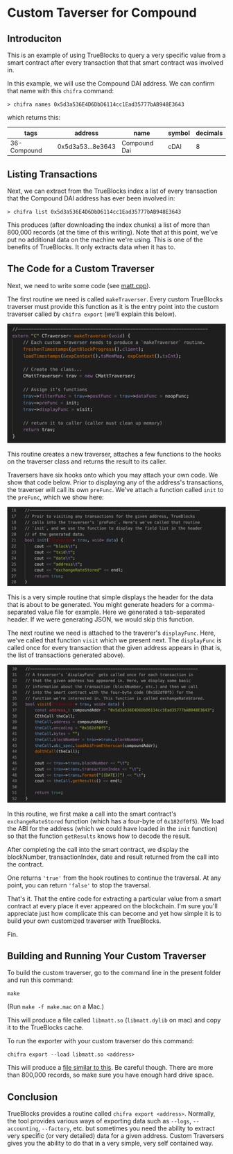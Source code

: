 # Custom Taverser for Compound

## Introduciton

This is an example of using TrueBlocks to query a very specific value from a smart contract after every transaction that that smart contract was involved in.

In this example, we will use the Compound DAI address. We can confirm that name with this `chifra` command:

```[shell]
> chifra names 0x5d3a536E4D6DbD6114cc1Ead35777bAB948E3643
```

which returns this:

| tags        | address           | name         | symbol | decimals |
| ----------- | ----------------- | ------------ | ------ | -------- |
| 36-Compound | 0x5d3a53...8e3643 | Compound Dai | cDAI   | 8        |

## Listing Transactions

Next, we can extract from the TrueBlocks index a list of every transaction that the Compound DAI address has ever been involved in:

```[shell]
> chifra list 0x5d3a536E4D6DbD6114cc1Ead35777bAB948E3643
```

This produces (after downloading the index chunks) a list of more than 800,000 records (at the time of this writing). Note that at this point, we've put no additional data on the machine we're using. This is one of the benefits of TrueBlocks. It only extracts data when it has to.

## The Code for a Custom Traverser

Next, we need to write some code (see [matt.cpp](./matt.cpp)).

The first routine we need is called `makeTraverser`. Every custom TrueBlocks traverser must provide this function as it is the entry point into the custom traverser called by `chifra export` (we'll explain this below).

![makeTraverser](./images/makeTraverser.png)

This routine creates a new traverser, attaches a few functions to the hooks on the traverser class and returns the result to its caller.

Traversers have six hooks onto which you may attach your own code. We show that code below. Prior to displaying any of the address's transactions, the traverser will call its own `preFunc`. We've attach a function called `init` to the `preFunc`, which we show here:

![init](./images/init.png)

This is a very simple routine that simple displays the header for the data that is about to be generated. You might generate headers for a comma-separated value file for example. Here we generated a tab-separated header. If we were generating JSON, we would skip this function.

The next routine we need is attached to the traverer's `displayFunc`. Here, we've called that function `visit` which we present next. The `displayFunc` is called once for every transaction that the given address appears in (that is, the list of transactions generated above).

![visit](./images/visit.png)

In this routine, we first make a call into the smart contract's `exchangeRateStored` function (which has a four-byte of `0x182df0f5`). We load the ABI for the address (which we could have loaded in the `init` function) so that the function `getResults` knows how to decode the result.

After completing the call into the smart contract, we display the blockNumber, transactionIndex, date and result returned from the call into the contract.

One returns `'true'` from the hook routines to continue the traversal. At any point, you can return `'false'` to stop the traversal.

That's it. That the entire code for extracting a particular value from a smart contract at every place it ever appeared on the blockchain. I'm sure you'll appreciate just how complicate this can become and yet how simple it is to build your own customized traverser with TrueBlocks.

Fin.

## Building and Running Your Custom Traverser

To build the custom traverser, go to the command line in the present folder and run this command:

```[shell]
make
```

(Run `make -f make.mac` on a Mac.)

This will produce a file called `libmatt.so` (`libmatt.dylib` on mac) and copy it to the TrueBlocks cache.

To run the exporter with your custom traverser do this command:

```[shell]
chifra export --load libmatt.so <address>
```

This will produce a [file similar to this](./results.txt). Be careful though. There are more than 800,000 records, so make sure you have enough hard drive space.

## Conclusion

TrueBlocks provides a routine called `chifra export <address>`. Normally, the tool provides various ways of exporting data such as `--logs`, `--accounting`, `--factory`, etc. but sometimes you need the ability to extract very specific (or very detailed) data for a given address. Custom Traversers gives you the ability to do that in a very simple, very self contained way.
